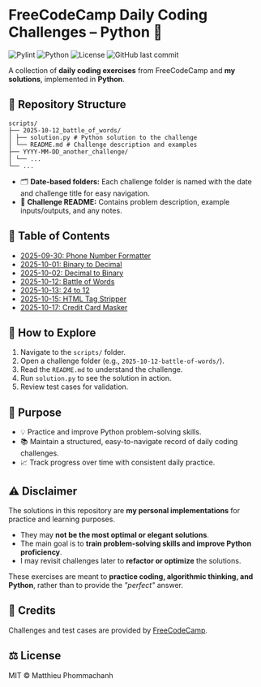 # FreeCodeCamp Daily Coding Challenges – Python 🐍

![Pylint](https://github.com/phommacm/fcc-daily-coding-challenges/actions/workflows/pylint.yml/badge.svg)
![Python](https://img.shields.io/badge/python-3.11-blue)
![License](https://img.shields.io/badge/license-MIT-green)
![GitHub last commit](https://img.shields.io/github/last-commit/phommacm/fcc-daily-coding-challenges)

A collection of **daily coding exercises** from FreeCodeCamp and **my solutions**, implemented in **Python**.

## 📁 Repository Structure

```
scripts/
├── 2025-10-12_battle_of_words/
│ ├── solution.py # Python solution to the challenge
│ └── README.md # Challenge description and examples
├── YYYY-MM-DD_another_challenge/
│ └── ...
└── ...
```

- 🗂️ **Date-based folders:** Each challenge folder is named with the date and challenge title for easy navigation.
- 📄 **Challenge README:** Contains problem description, example inputs/outputs, and any notes.

## 📝 Table of Contents

- [2025-09-30: Phone Number Formatter](scripts/2025-09-30_phone_number_formatter/README.md)
- [2025-10-01: Binary to Decimal](scripts/2025-10-01_binary_to_decimal/README.md)
- [2025-10-02: Decimal to Binary](scripts/2025-10-02_decimal_to_binary/README.md)
- [2025-10-12: Battle of Words](scripts/2025-10-12_battle_of_words/README.md)
- [2025-10-13: 24 to 12](scripts/2025-10-13_24_to_12/README.md)
- [2025-10-15: HTML Tag Stripper](scripts/2025-10-15_html_tag_stripper/README.md)
- [2025-10-17: Credit Card Masker](scripts/2025-10-17_credit_card_masker/README.md)
<!-- ➕ Add new challenges below as you go -->
<!-- - [YYYY-MM-DD: Challenge Title](scripts/YYYY-MM-DD-challenge_title/README.md) -->

## 🚀 How to Explore

1. Navigate to the `scripts/` folder.  
2. Open a challenge folder (e.g., `2025-10-12-battle-of-words/`).  
3. Read the `README.md` to understand the challenge.  
4. Run `solution.py` to see the solution in action.  
5. Review test cases for validation.

## 🎯 Purpose

- 💡 Practice and improve Python problem-solving skills.  
- 📚 Maintain a structured, easy-to-navigate record of daily coding challenges.  
- 📈 Track progress over time with consistent daily practice.

## ⚠️ Disclaimer

The solutions in this repository are **my personal implementations** for practice and learning purposes.  

- They may **not be the most optimal or elegant solutions**.  
- The main goal is to **train problem-solving skills and improve Python proficiency**.  
- I may revisit challenges later to **refactor or optimize** the solutions.  

These exercises are meant to **practice coding, algorithmic thinking, and Python**, rather than to provide the *"perfect"* answer.


## 📜 Credits

Challenges and test cases are provided by [FreeCodeCamp](https://www.freecodecamp.org/learn/daily-coding-challenge/archive).

## ⚖️ License

MIT © Matthieu Phommachanh
